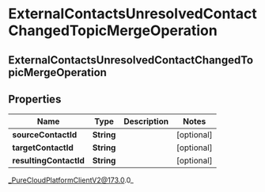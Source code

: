 # ExternalContactsUnresolvedContactChangedTopicMergeOperation

## ExternalContactsUnresolvedContactChangedTopicMergeOperation

## Properties

|Name | Type | Description | Notes|
|------------ | ------------- | ------------- | -------------|
| **sourceContactId** | **String** |  | [optional] |
| **targetContactId** | **String** |  | [optional] |
| **resultingContactId** | **String** |  | [optional] |



_PureCloudPlatformClientV2@173.0.0_

